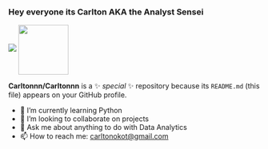 ### Hey everyone its Carlton AKA the Analyst Sensei

<img src="https://www.google.co.uk/url?sa=i&url=https%3A%2F%2Fwww.ccu.edu%2Fccu%2Fdata-analytics%2F&psig=AOvVaw3QmrFrXRCWoxAMX10Jksj9&ust=1708119831597000&source=images&cd=vfe&opi=89978449&ved=0CBMQjRxqFwoTCNDeiLCoroQDFQAAAAAdAAAAABAE">
<a href="[URL_REDIRECT]" target="blank"><img align="center" src="URL_TO_YOUR_IMAGE" height="100" /></a>

**Carltonnn/Carltonnn** is a ✨ _special_ ✨ repository because its `README.md` (this file) appears on your GitHub profile.
- 🌱 I’m currently learning Python
- 👯 I’m looking to collaborate on projects
- 💬 Ask me about anything to do with Data Analytics 
- 📫 How to reach me: carltonokot@gmail.com
